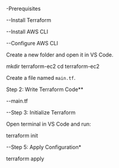 -Prerequisites

 --Install Terraform
   
 --Install AWS CLI
 
 --Configure AWS CLI
 
Create a new folder and open it in VS Code.

mkdir terraform-ec2
cd terraform-ec2

Create a file named `main.tf`.


Step 2: Write Terraform Code**


--main.tf


--Step 3: Initialize Terraform

Open terminal in VS Code and run:

terraform init



--Step 5: Apply Configuration*


terraform apply

